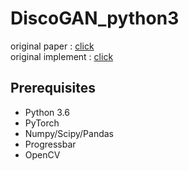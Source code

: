 # DiscoGAN_python3

original paper : [click](https://arxiv.org/pdf/1703.05192.pdf) <br>
original implement : [click](https://arxiv.org/pdf/1703.05192.pdf)

## Prerequisites
- Python 3.6
- PyTorch
- Numpy/Scipy/Pandas
- Progressbar
- OpenCV

